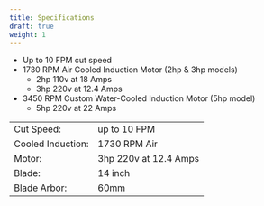 ```yaml
---
title: Specifications
draft: true
weight: 1
---
```


<ul>
    <li>Up to 10 FPM cut speed</li>
    <li>
        1730 RPM Air Cooled Induction Motor (2hp & 3hp models)
        <ul>
            <li>2hp 110v at 18 Amps</li>
            <li>3hp 220v at 12.4 Amps</li>
        </ul>
    </li>
    <li>
        3450 RPM Custom Water-Cooled Induction Motor (5hp model)
        <ul>
            <li>5hp 220v at 22 Amps</li>
        </ul>
    </li>
</ul>

<table>
    <tr>
        <td>Cut Speed:</td>
        <td>up to 10 FPM</td>
    </tr>
    <tr>
        <td>Cooled Induction:</td>
        <td>1730 RPM Air</td>
    </tr>
    <tr>
        <td>Motor:</td>
        <td>3hp 220v at 12.4 Amps</td>
    </tr>
    <tr>
        <td>Blade:</td>
        <td>14 inch</td>
    </tr>
    <tr>
        <td>Blade Arbor:</td>
        <td>60mm</td>
    </tr>
</table>